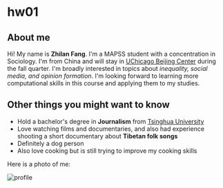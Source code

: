 # hw01

## **About me**
Hi! My name is **Zhilan Fang**. I'm a MAPSS student with a concentration in Sociology. I'm from China and will stay in [UChicago Beijing Center](https://www.uchicago.cn/) during the fall quarter. I'm broadly interested in topics about *inequality, social media, and opinion formation*. I'm looking forward to learning more computational skills in this course and applying them to my studies.

## **Other things you might want to know**
* Hold a bachelor's degree in **Journalism** from [Tsinghua University](https://www.tsinghua.edu.cn/en/index.htm)
* Love watching films and documentaries, and also had experience shooting a short documentary about **Tibetan folk songs**
* Definitely a dog person
* Also love cooking but is still trying to improve my cooking skills

Here is a photo of me:

![profile](https://github.com/zlfang97/hw01/blob/master/profile.jpg?raw=true)

